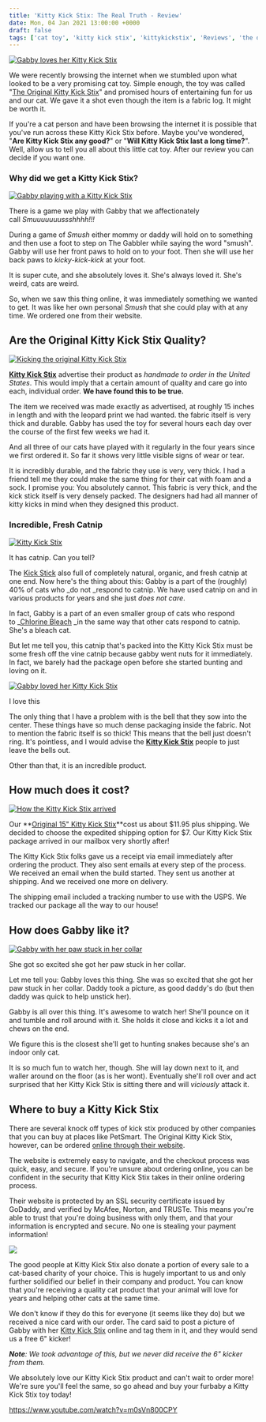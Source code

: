 ```yaml
---
title: 'Kitty Kick Stix: The Real Truth - Review'
date: Mon, 04 Jan 2021 13:00:00 +0000
draft: false
tags: ['cat toy', 'kitty kick stix', 'kittykickstix', 'Reviews', 'the original kitty kick stix', 'toy reviews']
---
```


[![Gabby loves her Kitty Kick Stix](http://www.gabbythetabby.com/wp-content/uploads/2017/10/kittykickstix-12-1-300x225.jpg)](https://shareasale.com/r.cfm?b=998244&u=1295391&m=36868&urllink=&afftrack=0)

We were recently browsing the internet when we stumbled upon what looked to be a very promising cat toy. Simple enough, the toy was called "[The Original Kitty Kick Stix](https://shareasale.com/r.cfm?b=998244&u=1295391&m=36868&urllink=&afftrack=0)" and promised hours of entertaining fun for us and our cat. We gave it a shot even though the item is a fabric log. It might be worth it.

If you're a cat person and have been browsing the internet it is possible that you've run across these Kitty Kick Stix before. Maybe you've wondered, "**Are Kitty Kick Stix any good?**" or "**Will Kitty Kick Stix last a long time?**". Well, allow us to tell you all about this little cat toy. After our review you can decide if you want one.

### Why did we get a Kitty Kick Stix?

[![Gabby playing with a Kitty Kick Stix](http://www.gabbythetabby.com/wp-content/uploads/2017/10/kittykickstix-4-1-300x225.jpg)](https://shareasale.com/r.cfm?b=998244&u=1295391&m=36868&urllink=&afftrack=0)

There is a game we play with Gabby that we affectionately call _Smuuuuuuussshhhh!!!_

During a game of _Smush_ either mommy or daddy will hold on to something and then use a foot to step on The Gabbler while saying the word "smush". Gabby will use her front paws to hold on to your foot. Then she will use her back paws to _kicky-kick-kick_ at your foot.

It is super cute, and she absolutely loves it. She's always loved it. She's weird, cats are weird.

So, when we saw this thing online, it was immediately something we wanted to get. It was like her own personal _Smush_ that she could play with at any time. We ordered one from their website.

Are the Original Kitty Kick Stix Quality?
-----------------------------------------

[![Kicking the original Kitty Kick Stix](http://www.gabbythetabby.com/wp-content/uploads/2017/10/kittykickstix-5-1-300x225.jpg)](https://shareasale.com/r.cfm?b=998244&u=1295391&m=36868&urllink=&afftrack=0)

[**Kitty Kick Stix**](https://shareasale.com/r.cfm?b=998244&u=1295391&m=36868&urllink=&afftrack=0) advertise their product as _handmade to order in the United States_. This would imply that a certain amount of quality and care go into each, individual order. **We have found this to be true.**

The item we received was made exactly as advertised, at roughly 15 inches in length and with the leopard print we had wanted. the fabric itself is very thick and durable. Gabby has used the toy for several hours each day over the course of the first few weeks we had it.

And all three of our cats have played with it regularly in the four years since we first ordered it. So far it shows very little visible signs of wear or tear.

It is incredibly durable, and the fabric they use is very, very thick. I had a friend tell me they could make the same thing for their cat with foam and a sock. I promise you: You absolutely cannot. This fabric is very thick, and the kick stick itself is very densely packed. The designers had had all manner of kitty kicks in mind when they designed this product.

### Incredible, Fresh Catnip

[![Kitty Kick Stix](http://www.gabbythetabby.com/wp-content/uploads/2017/10/kittykickstix-3-1-300x225.jpg)](https://shareasale.com/r.cfm?b=998244&u=1295391&m=36868&urllink=&afftrack=0)

It has catnip. Can you tell?

The [Kick Stick](https://shareasale.com/r.cfm?b=998244&u=1295391&m=36868&urllink=&afftrack=0) also full of completely natural, organic, and fresh catnip at one end. Now here's the thing about this: Gabby is a part of the (roughly) 40% of cats who _do not _respond to catnip. We have used catnip on and in various products for years and she just _does not care_.

In fact, Gabby is a part of an even smaller group of cats who respond to _[Chlorine Bleach](https://www.floppycats.com/why-do-cats-like-bleach.html) _in the same way that other cats respond to catnip. She's a bleach cat.

But let me tell you, this catnip that's packed into the Kitty Kick Stix must be some fresh off the vine catnip because gabby went nuts for it immediately. In fact, we barely had the package open before she started bunting and loving on it.

[![Gabby loved her Kitty Kick Stix](http://www.gabbythetabby.com/wp-content/uploads/2017/10/kittykickstix-2-1.jpg)](https://shareasale.com/r.cfm?b=998244&u=1295391&m=36868&urllink=&afftrack=0)

I love this

The only thing that I have a problem with is the bell that they sow into the center. These things have so much dense packaging inside the fabric. Not to mention the fabric itself is so thick! This means that the bell just doesn't ring. It's pointless, and I would advise the **[Kitty Kick Stix](https://shareasale.com/r.cfm?b=998244&u=1295391&m=36868&urllink=&afftrack=0)** people to just leave the bells out.

Other than that, it is an incredible product.

How much does it cost?
----------------------

[![How the Kitty Kick Stix arrived](http://www.gabbythetabby.com/wp-content/uploads/2017/10/kittykickstix-1-1-300x225.jpg)](https://shareasale.com/r.cfm?b=998244&u=1295391&m=36868&urllink=&afftrack=0)

Our **[Original 15" Kitty Kick Stix](https://shareasale.com/r.cfm?b=998244&u=1295391&m=36868&urllink=&afftrack=0)**cost us about $11.95 plus shipping. We decided to choose the expedited shipping option for $7. Our Kitty Kick Stix package arrived in our mailbox very shortly after!

The Kitty Kick Stix folks gave us a receipt via email immediately after ordering the product. They also sent emails at every step of the process. We received an email when the build started. They sent us another at shipping. And we received one more on delivery.

The shipping email included a tracking number to use with the USPS. We tracked our package all the way to our house!

How does Gabby like it?
-----------------------

[![Gabby with her paw stuck in her collar](https://www.gabbythetabby.com/wp-content/uploads/2017/10/kittykickstix-9-1.jpg)](https://shareasale.com/r.cfm?b=998244&u=1295391&m=36868&urllink=&afftrack=0)

She got so excited she got her paw stuck in her collar.

Let me tell you: Gabby loves this thing. She was so excited that she got her paw stuck in her collar. Daddy took a picture, as good daddy's do (but then daddy was quick to help unstick her).

Gabby is all over this thing. It's awesome to watch her! She'll pounce on it and tumble and roll around with it. She holds it close and kicks it a lot and chews on the end.

We figure this is the closest she'll get to hunting snakes because she's an indoor only cat.

It is so much fun to watch her, though. She will lay down next to it, and waller around on the floor (as is her wont). Eventually she'll roll over and act surprised that her Kitty Kick Stix is sitting there and will _viciously_ attack it.

Where to buy a Kitty Kick Stix
------------------------------

There are several knock off types of kick stix produced by other companies that you can buy at places like PetSmart. The Original Kitty Kick Stix, however, can be ordered [online through their website](https://shareasale.com/r.cfm?b=998244&u=1295391&m=36868&urllink=&afftrack=0).

The website is extremely easy to navigate, and the checkout process was quick, easy, and secure. If you're unsure about ordering online, you can be confident in the security that Kitty Kick Stix takes in their online ordering process.

Their website is protected by an SSL security certificate issued by GoDaddy, and verified by McAfee, Norton, and TRUSTe. This means you're able to trust that you're doing business with only them, and that your information is encrypted and secure. No one is stealing your payment information!

[![](https://static.shareasale.com/image/36868/468x60.png)](https://shareasale.com/r.cfm?b=998244&u=1295391&m=36868&urllink=&afftrack=0)

The good people at Kitty Kick Stix also donate a portion of every sale to a cat-based charity of your choice. This is hugely important to us and only further solidified our belief in their company and product. You can know that you're receiving a quality cat product that your animal will love for years and helping other cats at the same time.

We don't know if they do this for everyone (it seems like they do) but we received a nice card with our order. The card said to post a picture of Gabby with her [Kitty Kick Stix](https://shareasale.com/r.cfm?b=998244&u=1295391&m=36868&urllink=&afftrack=0) online and tag them in it, and they would send us a free 6" kicker!

_**Note**: We took advantage of this, but we never did receive the 6" kicker from them._

We absolutely love our Kitty Kick Stix product and can't wait to order more! We're sure you'll feel the same, so go ahead and buy your furbaby a Kitty Kick Stix toy today!

https://www.youtube.com/watch?v=m0sVn800CPY